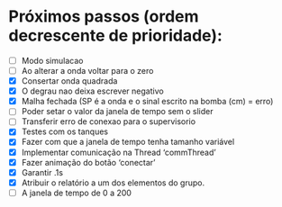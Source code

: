 # Próximos passos (ordem decrescente de prioridade):
- [ ] Modo simulacao
- [ ] Ao alterar a onda voltar para o zero
- [x] Consertar onda quadrada
- [x] O degrau nao deixa escrever negativo
- [x] Malha fechada (SP é a onda e o sinal escrito na bomba (cm) = erro)
- [ ] Poder setar o valor da janela de tempo sem o slider
- [ ] Transferir erro de conexao para o supervisorio
- [x] Testes com os tanques
- [x] Fazer com que a janela de tempo tenha tamanho variável
- [x] Implementar comunicação na Thread ‘commThread’
- [x] Fazer animação do botão ‘conectar’
- [x] Garantir .1s
- [x] Atribuir o relatório a um dos elementos do grupo.
- [ ] A janela de tempo de 0 a 200